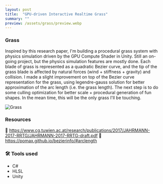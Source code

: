 ```yaml
---
layout: post
title:  "GPU-driven Interactive Realtime Grass"
summary: ""
preview: /assets/grass/preview.webp
---
```


### Grass 
Inspired by this research paper, I'm building a procedural grass system with physics simulation driven by the GPU Compute Shader in Unity. Still an on-going project, but the physics simulation features are mostly done. Each blade of grass is represented as a quadratic Bezier curve, and the tip of the grass blade is affected by natural forces (wind + stiffness + gravity) and collision. I made a slight improvement on top of the Bezier curve representation for the grass, using legendre-gauss solution for better approximation of the arc length (i.e. the grass length). The next step is to do some culling optimization for better scale + procedural generation of fun shapes. In the mean time, this will be the only grass I'll be touching.

![Grass](/assets/grass/interactive-grass.gif)

### Resources
🔗 https://www.cg.tuwien.ac.at/research/publications/2017/JAHRMANN-2017-RRTG/JAHRMANN-2017-RRTG-draft.pdf
🔗 https://pomax.github.io/bezierinfo/#arclength

### 🛠️ Tools used
- C#
- HLSL
- Unity